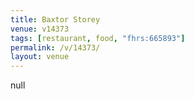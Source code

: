 ```yaml
---
title: Baxtor Storey
venue: v14373
tags: [restaurant, food, "fhrs:665893"]
permalink: /v/14373/
layout: venue
---
```

null